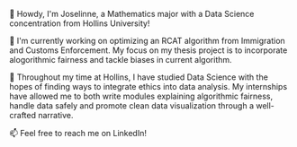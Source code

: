 👋 Howdy, I'm Joselinne, a Mathematics major with a Data Science concentration from Hollins University!

🔭 I'm currently working on optimizing an RCAT algorithm from Immigration and Customs Enforcement. My focus on my thesis project is to incorporate alogorithmic fairness and tackle biases in current algorithm.

🌱 Throughout my time at Hollins, I have studied Data Science with the hopes of finding ways to integrate ethics into data analysis. My internships have allowed me to both write modules explaining algorithmic fairness, handle data safely and promote clean data visualization through a well-crafted narrative. 

📫 Feel free to reach me on LinkedIn!

<!--
**jlinn3/jlinn3** is a ✨ _special_ ✨ repository because its `README.md` (this file) appears on your GitHub profile.

Here are some ideas to get you started:

- 🔭 I’m currently working on ...
- 🌱 I’m currently learning ...
- 👯 I’m looking to collaborate on ...
- 🤔 I’m looking for help with ...
- 💬 Ask me about ...
- 📫 How to reach me: ...
- 😄 Pronouns: ...
- ⚡ Fun fact: ...
-->
